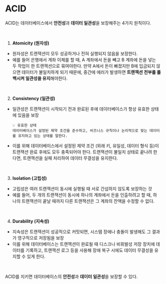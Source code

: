 # ACID

ACID는 데이터베이스에서 **안전성**과 **데이터 일관성**을 보장해주는 4가지 원칙이다.

<br>

1. **Atomicity (원자성)**
- 원자성은 트랜잭션이 모두 성공하거나 전혀 실행되지 않음을 보장한다.
- 예를 들어 은행에서 계좌 이체를 할 때, A 계좌에서 돈을 빼고 B 계좌에 돈을 넣는 두 작업이 한 트랜잭션으로 묶여야한다. 만약 A에서 돈이 빠졌지만 B에 입금되지 않으면 데이터가 불일치하게 되기 때문에, 중간에 에러가 발생하면 **트랜잭션 전부를 롤백시켜 일관성을 유지**해야한다.

<br>

2. **Consistency (일관성)**
- 일관성은 트랜잭션이 시작되기 전과 완료된 후에 데이터베이스가 항상 유효한 상태에 있음을 보장
    
    ```
    💡 유효한 상태
    데이터베이스가 설정된 제약 조건을 준수하고, 비즈니스 규칙이나 논리적으로 맞는 데이터를 유지하고 있는 상태를 말한다.
    ```
    
- 이를 위해 데이터베이스에서 설정된 제약 조건 (외래 키, 유일성, 데이터 형식 등)이 트랜잭션 완료 후에도 모두 충족되어야 한다. 트랜잭션이 불일치 상태로 끝나려 한다면, 트랜잭션을 실패 처리하여 데이터 무결성을 유지한다.

<br>

3. **Isolation (고립성)**
- 고립성은 여러 트랜잭션이 동시에 실행될 때 서로 간섭하지 않도록 보장하는 것
- 예를 들어, 두 개의 트랜잭션이 동시에 하나의 계좌에서 돈을 인출하려고 할 때, 하나의 트랜잭션이 끝날 때까지 다른 트랜잭션은 그 계좌의 잔액을 수정할 수 없다.

<br>

4. **Durability (지속성)**
- 지속성은 트랜잭션이 성공적으로 커밋되면, 시스템 장애나 충돌이 발생해도 그 결과가 영구적으로 저장됨을 보장
- 이를 위해 데이터베이스는 트랜잭션이 완료될 때 디스크나 비휘발성 저장 장치에 데이터를 기록하고, 트랜잭션 로그 등을 사용해 장애 복구 시에도 데이터 무결성을 유지할 수 있게 한다.

<br>

ACID를 지키면 데이터베이스의 **안전성**과 **데이터 일관성**을 보장할 수 있다.
